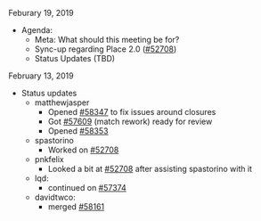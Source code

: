 Feburary 19, 2019
- Agenda:
  - Meta: What should this meeting be for?
  - Sync-up regarding Place 2.0 ([#52708][])
  - Status Updates (TBD)

February 13, 2019
- Status updates
  - matthewjasper
    - Opened [#58347][] to fix issues around closures
    - Got [#57609][] (match rework) ready for review
    - Opened [#58353][]
  - spastorino
    - Worked on [#52708][]
  - pnkfelix
    - Looked a bit at [#52708][] after assisting spastorino with it
  - lqd:
    - continued on [#57374][]
  - davidtwco:
    - merged [#58161][]

[#52708]: https://github.com/rust-lang/rust/issues/52708
[#57374]: https://github.com/rust-lang/rust/issues/57374
[#57609]: https://github.com/rust-lang/rust/issues/57609
[#58161]: https://github.com/rust-lang/rust/issues/58161
[#58347]: https://github.com/rust-lang/rust/issues/58347
[#58353]: https://github.com/rust-lang/rust/issues/58353

